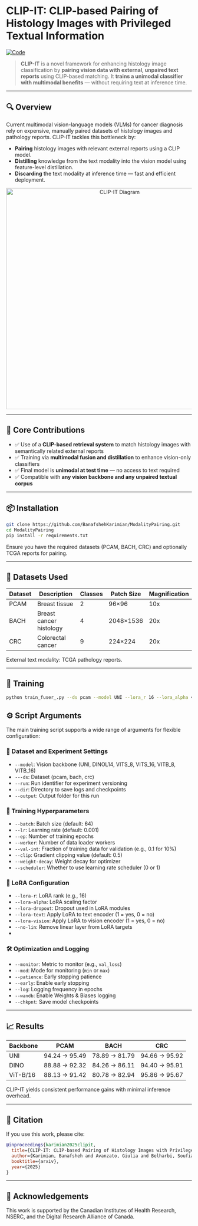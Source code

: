 # CLIP-IT: CLIP-based Pairing of Histology Images with Privileged Textual Information

[![Code](https://img.shields.io/badge/code-available-brightgreen)](https://github.com/BanafshehKarimian/ModalityPairing)

> **CLIP-IT** is a novel framework for enhancing histology image classification by **pairing vision data with external, unpaired text reports** using CLIP-based matching. It **trains a unimodal classifier with multimodal benefits** — without requiring text at inference time.

---

## 🔍 Overview

Current multimodal vision-language models (VLMs) for cancer diagnosis rely on expensive, manually paired datasets of histology images and pathology reports. CLIP-IT tackles this bottleneck by:

- **Pairing** histology images with relevant external reports using a CLIP model.
- **Distilling** knowledge from the text modality into the vision model using feature-level distillation.
- **Discarding** the text modality at inference time — fast and efficient deployment.

<p align="center">
  <img src="clipit-diagram.png" alt="CLIP-IT Diagram" width="600"/>
</p>

---

## 🧠 Core Contributions

- ✅ Use of a **CLIP-based retrieval system** to match histology images with semantically related external reports  
- ✅ Training via **multimodal fusion and distillation** to enhance vision-only classifiers  
- ✅ Final model is **unimodal at test time** — no access to text required  
- ✅ Compatible with **any vision backbone and any unpaired textual corpus**

---

## 📦 Installation

```bash
git clone https://github.com/BanafshehKarimian/ModalityPairing.git
cd ModalityPairing
pip install -r requirements.txt
```

Ensure you have the required datasets (PCAM, BACH, CRC) and optionally TCGA reports for pairing.

---

## 🧪 Datasets Used

| Dataset | Description                | Classes | Patch Size   | Magnification |
|---------|----------------------------|---------|--------------|----------------|
| PCAM    | Breast tissue              | 2       | 96×96        | 10x            |
| BACH    | Breast cancer histology    | 4       | 2048×1536    | 20x            |
| CRC     | Colorectal cancer          | 9       | 224×224      | 20x            |

External text modality: TCGA pathology reports.

---

## 🚀 Training

```bash
python train_fuser_.py --ds pcam --model UNI --lora_r 16 --lora_alpha 4
```

## ⚙️ Script Arguments

The main training script supports a wide range of arguments for flexible configuration:

### 📁 Dataset and Experiment Settings

- `--model`: Vision backbone (UNI, DINOL14, VITS_8, VITS_16, VITB_8, VITB_16)
- `---ds`: Dataset (pcam, bach, crc)
- `--run`: Run identifier for experiment versioning
- `--dir`: Directory to save logs and checkpoints
- `--output`: Output folder for this run

### 🔧 Training Hyperparameters
- `--batch`: Batch size (default: 64)
- `--lr`: Learning rate (default: 0.001)
- `--ep`: Number of training epochs
- `--worker`: Number of data loader workers
- `--val-int`: Fraction of training data for validation (e.g., 0.1 for 10%)
- `--clip`: Gradient clipping value (default: 0.5)
- `--weight-decay`: Weight decay for optimizer
- `--scheduler`: Whether to use learning rate scheduler (0 or 1)

### 🧠 LoRA Configuration
- `--lora-r`: LoRA rank (e.g., 16)
- `--lora-alpha`: LoRA scaling factor
- `--lora-dropout`: Dropout used in LoRA modules
- `--lora-text`: Apply LoRA to text encoder (1 = yes, 0 = no)
- `--lora-vision`: Apply LoRA to vision encoder (1 = yes, 0 = no)
- `--no-lin`: Remove linear layer from LoRA targets
- 
### 🛠 Optimization and Logging
- `--monitor`: Metric to monitor (e.g., `val_loss`)
- `--mod`: Mode for monitoring (`min` or `max`)
- `--patience`: Early stopping patience
- `--early`: Enable early stopping
- `--log`: Logging frequency in epochs
- `--wandb`: Enable Weights & Biases logging
- `--chkpnt`: Save model checkpoints
---

## 📈 Results

| Backbone     | PCAM         | BACH         | CRC          |
|--------------|--------------|--------------|--------------|
| UNI          | 94.24 → 95.49 | 78.89 → 81.79 | 94.66 → 95.92 |
| DINO         | 88.88 → 92.32 | 84.26 → 86.11 | 94.40 → 95.91 |
| ViT-B/16     | 88.13 → 91.42 | 80.78 → 82.94 | 95.86 → 95.67 |

CLIP-IT yields consistent performance gains with minimal inference overhead.

---

## 🔬 Citation

If you use this work, please cite:

```bibtex
@inproceedings{karimian2025clipit,
  title={CLIP-IT: CLIP-based Pairing of Histology Images with Privileged Textual Information},
  author={Karimian, Banafsheh and Avanzato, Giulia and Belharbi, Soufian and McCaffrey, Luke and Shateri, Mohammadhadi and Granger, Eric},
  booktitle={arxiv},
  year={2025}
}
```

---

## 🤝 Acknowledgements

This work is supported by the Canadian Institutes of Health Research, NSERC, and the Digital Research Alliance of Canada.
